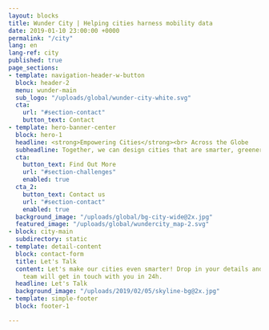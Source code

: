 ```yaml
---
layout: blocks
title: Wunder City | Helping cities harness mobility data
date: 2019-01-10 23:00:00 +0000
permalink: "/city"
lang: en
lang-ref: city
published: true
page_sections:
- template: navigation-header-w-button
  block: header-2
  menu: wunder-main
  sub_logo: "/uploads/global/wunder-city-white.svg"
  cta:
    url: "#section-contact"
    button_text: Contact
- template: hero-banner-center
  block: hero-1
  headline: <strong>Empowering Cities</strong><br> Across the Globe
  subheadline: Together, we can design cities that are smarter, greener, and safer. <br><br class="d-sm-none">Because we share tomorrow.
  cta:
    button_text: Find Out More
    url: "#section-challenges"
    enabled: true
  cta_2:  
    button_text: Contact us
    url: "#section-contact"
    enabled: true
  background_image: "/uploads/global/bg-city-wide@2x.jpg"
  featured_image: "/uploads/global/wundercity_map-2.svg"
- block: city-main
  subdirectory: static
- template: detail-content
  block: contact-form
  title: Let's Talk
  content: Let's make our cities even smarter! Drop in your details and our
    team will get in touch with you in 24h.
  headline: Let's Talk
  background_image: "/uploads/2019/02/05/skyline-bg@2x.jpg"
- template: simple-footer
  block: footer-1

---
```

